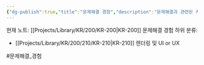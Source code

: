 ```yaml
---
{"dg-publish":true,"title":"문제해결 경험","description":"문제해결과 관련된 카테고리입니다. 트러블 슈팅을 메인으로 문제 발생시의 접근법, 탐색법, 해결법등을 꺠달은 내용들 위주로 정리합니다.","permalink":"/projects/library/kr/200/kr-200/","dgPassFrontmatter":true,"noteIcon":"0","created":"2024-12-27T14:45:58.470+09:00","updated":"2025-01-01T22:55:41.387+09:00"}
---
```


현재 노트: [[Projects/Library/KR/200/KR-200\|KR-200]] 문제해결 경험
하위 분류:
- [[Projects/Library/KR/200/210/KR-210\|KR-210]] 렌더링 및 UI or UX

#문제해결_경험